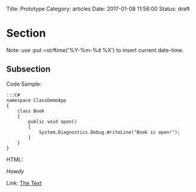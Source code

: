 Title: Prototype
Category: articles
Date: 2017-01-08 11:56:00
Status: draft

# Section

Note: use :put =strftime('%Y-%m-%d %X') to insert current date-time.

## Subsection

Code Sample:

    :::C#
    namespace ClassDemoApp
    {
        class Book
        {
            public void open()
            {
                System.Diagnostics.Debug.WriteLine("Book is open!");
            }
        }
    }

HTML:

<em>Howdy</em>

Link: [The Text](http://j3hyde.github.io)

